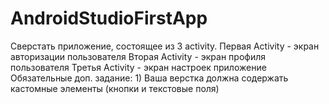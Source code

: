 # AndroidStudioFirstApp
Сверстать приложение, состоящее из 3 activity. Первая Activity - экран авторизации пользователя Вторая Activity - экран профиля пользователя Третья Activity - экран настроек приложение Обязательные доп. задание: 1) Ваша верстка должна содержать кастомные элементы (кнопки и текстовые поля)
